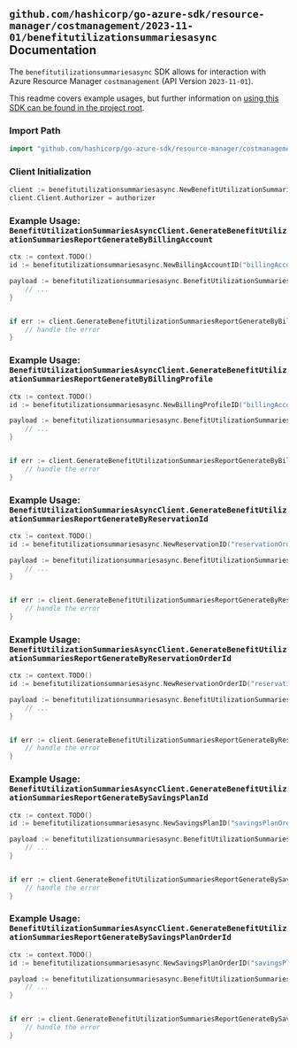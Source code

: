 
## `github.com/hashicorp/go-azure-sdk/resource-manager/costmanagement/2023-11-01/benefitutilizationsummariesasync` Documentation

The `benefitutilizationsummariesasync` SDK allows for interaction with Azure Resource Manager `costmanagement` (API Version `2023-11-01`).

This readme covers example usages, but further information on [using this SDK can be found in the project root](https://github.com/hashicorp/go-azure-sdk/tree/main/docs).

### Import Path

```go
import "github.com/hashicorp/go-azure-sdk/resource-manager/costmanagement/2023-11-01/benefitutilizationsummariesasync"
```


### Client Initialization

```go
client := benefitutilizationsummariesasync.NewBenefitUtilizationSummariesAsyncClientWithBaseURI("https://management.azure.com")
client.Client.Authorizer = authorizer
```


### Example Usage: `BenefitUtilizationSummariesAsyncClient.GenerateBenefitUtilizationSummariesReportGenerateByBillingAccount`

```go
ctx := context.TODO()
id := benefitutilizationsummariesasync.NewBillingAccountID("billingAccountIdValue")

payload := benefitutilizationsummariesasync.BenefitUtilizationSummariesRequest{
	// ...
}


if err := client.GenerateBenefitUtilizationSummariesReportGenerateByBillingAccountThenPoll(ctx, id, payload); err != nil {
	// handle the error
}
```


### Example Usage: `BenefitUtilizationSummariesAsyncClient.GenerateBenefitUtilizationSummariesReportGenerateByBillingProfile`

```go
ctx := context.TODO()
id := benefitutilizationsummariesasync.NewBillingProfileID("billingAccountIdValue", "billingProfileIdValue")

payload := benefitutilizationsummariesasync.BenefitUtilizationSummariesRequest{
	// ...
}


if err := client.GenerateBenefitUtilizationSummariesReportGenerateByBillingProfileThenPoll(ctx, id, payload); err != nil {
	// handle the error
}
```


### Example Usage: `BenefitUtilizationSummariesAsyncClient.GenerateBenefitUtilizationSummariesReportGenerateByReservationId`

```go
ctx := context.TODO()
id := benefitutilizationsummariesasync.NewReservationID("reservationOrderIdValue", "reservationIdValue")

payload := benefitutilizationsummariesasync.BenefitUtilizationSummariesRequest{
	// ...
}


if err := client.GenerateBenefitUtilizationSummariesReportGenerateByReservationIdThenPoll(ctx, id, payload); err != nil {
	// handle the error
}
```


### Example Usage: `BenefitUtilizationSummariesAsyncClient.GenerateBenefitUtilizationSummariesReportGenerateByReservationOrderId`

```go
ctx := context.TODO()
id := benefitutilizationsummariesasync.NewReservationOrderID("reservationOrderIdValue")

payload := benefitutilizationsummariesasync.BenefitUtilizationSummariesRequest{
	// ...
}


if err := client.GenerateBenefitUtilizationSummariesReportGenerateByReservationOrderIdThenPoll(ctx, id, payload); err != nil {
	// handle the error
}
```


### Example Usage: `BenefitUtilizationSummariesAsyncClient.GenerateBenefitUtilizationSummariesReportGenerateBySavingsPlanId`

```go
ctx := context.TODO()
id := benefitutilizationsummariesasync.NewSavingsPlanID("savingsPlanOrderIdValue", "savingsPlanIdValue")

payload := benefitutilizationsummariesasync.BenefitUtilizationSummariesRequest{
	// ...
}


if err := client.GenerateBenefitUtilizationSummariesReportGenerateBySavingsPlanIdThenPoll(ctx, id, payload); err != nil {
	// handle the error
}
```


### Example Usage: `BenefitUtilizationSummariesAsyncClient.GenerateBenefitUtilizationSummariesReportGenerateBySavingsPlanOrderId`

```go
ctx := context.TODO()
id := benefitutilizationsummariesasync.NewSavingsPlanOrderID("savingsPlanOrderIdValue")

payload := benefitutilizationsummariesasync.BenefitUtilizationSummariesRequest{
	// ...
}


if err := client.GenerateBenefitUtilizationSummariesReportGenerateBySavingsPlanOrderIdThenPoll(ctx, id, payload); err != nil {
	// handle the error
}
```
